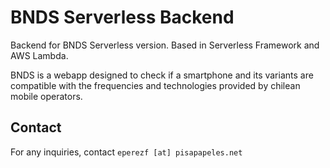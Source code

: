 # BNDS Serverless Backend

Backend for BNDS Serverless version. Based in Serverless Framework and AWS Lambda.

BNDS is a webapp designed to check if a smartphone and its variants are compatible with the frequencies and technologies provided by chilean mobile operators. 

## Contact
For any inquiries, contact ```eperezf [at] pisapapeles.net```
